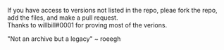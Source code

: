 If you have access to versions not listed in the repo, pleae fork the repo, add the files, and make a pull request.<br>
Thanks to willbill#0001 for proving most of the verions.

"Not an archive but a legacy" ~ roeegh

